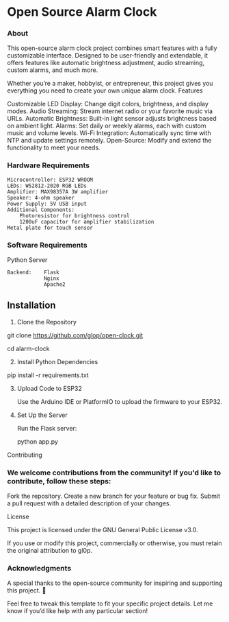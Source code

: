 # Open Source Alarm Clock

### About

This open-source alarm clock project combines smart features with a fully customizable interface. Designed to be user-friendly and extendable, it offers features like automatic brightness adjustment, audio streaming, custom alarms, and much more.

Whether you’re a maker, hobbyist, or entrepreneur, this project gives you everything you need to create your own unique alarm clock.
Features

Customizable LED Display: Change digit colors, brightness, and display modes.
Audio Streaming: Stream internet radio or your favorite music via URLs.
Automatic Brightness: Built-in light sensor adjusts brightness based on ambient light.
Alarms: Set daily or weekly alarms, each with custom music and volume levels.
Wi-Fi Integration: Automatically sync time with NTP and update settings remotely.
Open-Source: Modify and extend the functionality to meet your needs.

### Hardware Requirements

    Microcontroller: ESP32 WROOM
    LEDs: WS2812-2020 RGB LEDs
    Amplifier: MAX98357A 3W amplifier
    Speaker: 4-ohm speaker
    Power Supply: 5V USB input
    Additional Components:
        Photoresistor for brightness control
        1200uF capacitor for amplifier stabilization
    Metal plate for touch sensor

### Software Requirements
Python Server

    Backend:    Flask
                Nginx
                Apache2


## Installation
1. Clone the Repository

git clone https://github.com/glop/open-clock.git

cd alarm-clock

2. Install Python Dependencies

pip install -r requirements.txt

3. Upload Code to ESP32

    Use the Arduino IDE or PlatformIO to upload the firmware to your ESP32.

4. Set Up the Server
   
    Run the Flask server:

    python app.py

Contributing

### We welcome contributions from the community! If you'd like to contribute, follow these steps:

Fork the repository.
Create a new branch for your feature or bug fix.
Submit a pull request with a detailed description of your changes.

License

This project is licensed under the GNU General Public License v3.0.

If you use or modify this project, commercially or otherwise, you must retain the original attribution to gl0p.

### Acknowledgments

A special thanks to the open-source community for inspiring and supporting this project. 🎉

Feel free to tweak this template to fit your specific project details. Let me know if you’d like help with any particular section!
